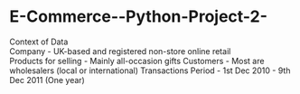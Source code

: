 # E-Commerce--Python-Project-2-
Context of Data  
 Company - UK-based and registered non-store online retail  
 Products for selling - Mainly all-occasion gifts 
Customers - Most are wholesalers (local or international) 
Transactions Period - 1st Dec 2010 - 9th Dec 2011 (One year) 
